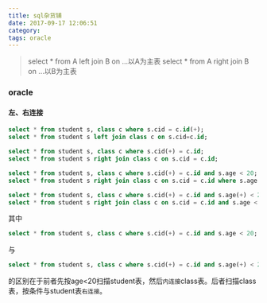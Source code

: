 ```yaml
---
title: sql杂货铺
date: 2017-09-17 12:06:51
category:
tags: oracle
---
```

> select \* from A left join B on ...以A为主表
select \* from A right join B on ...以B为主表

### oracle
#### 左、右连接
```sql
select * from student s, class c where s.cid = c.id(+);
select * from student s left join class c on s.cid=c.id;

select * from student s, class c where s.cid(+) = c.id;
select * from student s right join class c on s.cid = c.id;

select * from student s, class c where s.cid(+) = c.id and s.age < 20;
select * from student s right join class c on s.cid = c.id where s.age < 20;

select * from student s, class c where s.cid(+) = c.id and s.age(+) < 20;
select * from student s right join class c on s.cid = c.id and s.age < 20;
```
其中
```sql
select * from student s, class c where s.cid(+) = c.id and s.age < 20;
```
与
```sql
select * from student s, class c where s.cid(+) = c.id and s.age(+) < 20;
```
的区别在于前者先按age<20扫描student表，然后`内连接`class表。后者扫描class表，按条件与student表`右连接`。